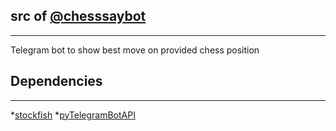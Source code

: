## src of [@chesssaybot](https://telegram.me/chesssaybot)
----------

Telegram bot to show best move on provided chess position

[](https://github.com/Dani4kor/telegram-chessbot/example.png)

## Dependencies
----------

*[stockfish](https://github.com/Dani4kor/stockfishpy)
*[pyTelegramBotAPI](https://github.com/eternnoir/pyTelegramBotAPI)

